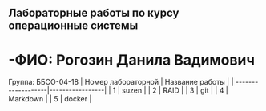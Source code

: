 ## Лабораторные работы по курсу операционные системы
# -ФИО: Рогозин Данила Вадимович
Группа: ББСО-04-18
| Номер лабораторной | Название работы |
| -------------------|-----------------|
|          1         |     suzen       |
|          2         |     RAID        |
|          3         |     git         |
|          4         |     Markdown    |
|          5         |     docker       |

